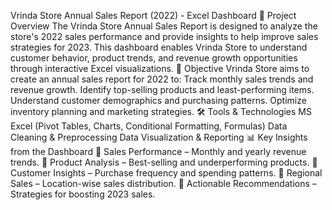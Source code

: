 Vrinda Store Annual Sales Report (2022) - Excel Dashboard
📌 Project Overview
The Vrinda Store Annual Sales Report is designed to analyze the store's 2022 sales performance and provide insights to help improve sales strategies for 2023. This dashboard enables Vrinda Store to understand customer behavior, product trends, and revenue growth opportunities through interactive Excel visualizations.
🎯 Objective
Vrinda Store aims to create an annual sales report for 2022 to:
Track monthly sales trends and revenue growth.
Identify top-selling products and least-performing items.
Understand customer demographics and purchasing patterns.
Optimize inventory planning and marketing strategies.
🛠 Tools & Technologies
MS Excel (Pivot Tables, Charts, Conditional Formatting, Formulas)
Data Cleaning & Preprocessing
Data Visualization & Reporting
📊 Key Insights from the Dashboard
🔹 Sales Performance – Monthly and yearly revenue trends.
🔹 Product Analysis – Best-selling and underperforming products.
🔹 Customer Insights – Purchase frequency and spending patterns.
🔹 Regional Sales – Location-wise sales distribution.
🔹 Actionable Recommendations – Strategies for boosting 2023 sales.
